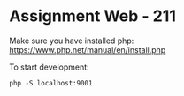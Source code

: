 # Assignment Web - 211
Make sure you have installed php:
https://www.php.net/manual/en/install.php

To start development:
```
php -S localhost:9001
```
